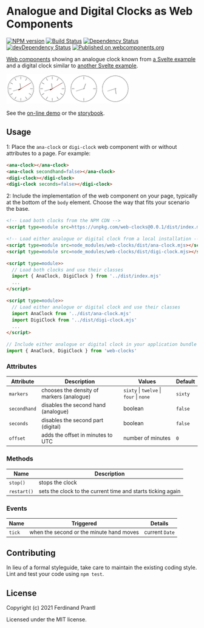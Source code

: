 # Analogue and Digital Clocks as Web Components

[![NPM version](https://badge.fury.io/js/web-clocks.png)](http://badge.fury.io/js/web-clocks)
[![Build Status](https://github.com/prantlf/web-clocks/workflows/Test/badge.svg)](https://github.com/prantlf/web-clocks/actions)
[![Dependency Status](https://david-dm.org/prantlf/web-clocks.svg)](https://david-dm.org/prantlf/web-clocks)
[![devDependency Status](https://david-dm.org/prantlf/web-clocks/dev-status.svg)](https://david-dm.org/prantlf/web-clocks#info=devDependencies)
[![Published on webcomponents.org](https://img.shields.io/badge/webcomponents.org-published-blue.svg)](https://www.webcomponents.org/element/web-clocks)

[Web components] showing an analogue clock known from [a Svelte example] and a digital clock similar to [another Svelte example].

<!--
```
<custom-element-demo>
  <template>
    <script type=module src=https://unpkg.com/web-clocks@0.0.1/dist/index.mjs></script>
    <ana-clock></ana-clock>
    <digi-clock></digi-clock>
  </template>
</custom-element-demo>
```
-->
![Example](./example.png)

See the [on-line demo] or the [storybook].

## Usage

1: Place the `ana-clock` or `digi-clock` web component with or without attributes to a page. For example:

```html
<ana-clock></ana-clock>
<ana-clock secondhand=false></ana-clock>
<digi-clock></digi-clock>
<digi-clock seconds=false></digi-clock>
```

2: Include the implementation of the web component on your page, typically at the bottom of the `body` element. Choose the way that fits your scenario the base.

```html
<!-- Load both clocks from the NPM CDN -->
<script type=module src=https://unpkg.com/web-clocks@0.0.1/dist/index.mjs></script>
```

```html
<!-- Load either analogue or digital clock from a local installation -->
<script type=module src=node_modules/web-clocks/dist/ana-clock.mjs></script>
<script type=module src=node_modules/web-clocks/dist/digi-clock.mjs></script>
```

```html
<script type=module>>
  // Load both clocks and use their classes
  import { AnaClock, DigiClock } from '../dist/index.mjs'
  ...
</script>
```

```html
<script type=module>>
  // Load either analogue or digital clock and use their classes
  import AnaClock from '../dist/ana-clock.mjs'
  import DigiClock from '../dist/digi-clock.mjs'
  ...
</script>
```

```js
// Include either analogue or digital clock in your application bundle
import { AnaClock, DigiClock } from 'web-clocks'
```

### Attributes

| Attribute    | Description                               | Values                                  | Default |
|--------------|-------------------------------------------|-----------------------------------------|---------|
| `markers`    | chooses the density of markers (analogue) | `sixty` \| `twelve` \| `four` \| `none` | `sixty` |
| `secondhand` | disables the second hand (analogue)       | boolean                                 | `false` |
| `seconds`    | disables the second part (digital)        | boolean                                 | `false` |
| `offset`     | adds the offset in minutes to UTC         | number of minutes                       | `0`     |

### Methods

| Name        | Description                                                 |
|-------------|-------------------------------------------------------------|
| `stop()`    | stops the clock                                             |
| `restart()` | sets the clock to the current time and starts ticking again |

### Events

| Name   | Triggered                                | Details         |
|--------|------------------------------------------|-----------------|
| `tick` | when the second or the minute hand moves | current `Date`  |

## Contributing

In lieu of a formal styleguide, take care to maintain the existing coding style. Lint and test your code using `npm test`.

## License

Copyright (c) 2021 Ferdinand Prantl

Licensed under the MIT license.

[a Svelte example]: https://svelte.dev/repl/clock?version=3.30.1
[another Svelte example]: https://svelte.dev/repl/a15e5bf484bf4eddafe68996d4235187?version=3.18.2
[Web components]: https://developer.mozilla.org/en-US/docs/Web/Web_Components
[on-line demo]: https://prantlf.github.io/web-clocks/
[storybook]: https://prantlf.github.io/web-clocks/storybook/

